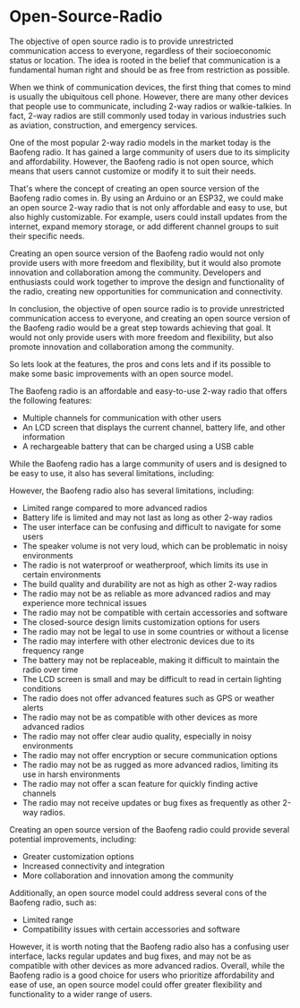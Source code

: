 # Open-Source-Radio

The objective of open source radio is to provide unrestricted communication access to everyone, regardless of their socioeconomic status or location. The idea is rooted in the belief that communication is a fundamental human right and should be as free from restriction as possible.

When we think of communication devices, the first thing that comes to mind is usually the ubiquitous cell phone. However, there are many other devices that people use to communicate, including 2-way radios or walkie-talkies. In fact, 2-way radios are still commonly used today in various industries such as aviation, construction, and emergency services.

One of the most popular 2-way radio models in the market today is the Baofeng radio. It has gained a large community of users due to its simplicity and affordability. However, the Baofeng radio is not open source, which means that users cannot customize or modify it to suit their needs.

That's where the concept of creating an open source version of the Baofeng radio comes in. By using an Arduino or an ESP32, we could make an open source 2-way radio that is not only affordable and easy to use, but also highly customizable. For example, users could install updates from the internet, expand memory storage, or add different channel groups to suit their specific needs.

Creating an open source version of the Baofeng radio would not only provide users with more freedom and flexibility, but it would also promote innovation and collaboration among the community. Developers and enthusiasts could work together to improve the design and functionality of the radio, creating new opportunities for communication and connectivity.

In conclusion, the objective of open source radio is to provide unrestricted communication access to everyone, and creating an open source version of the Baofeng radio would be a great step towards achieving that goal. It would not only provide users with more freedom and flexibility, but also promote innovation and collaboration among the community.


So lets look at the features, the pros and cons lets and if its possible to make some basic  improvements with an open source  model.




The Baofeng radio is an affordable and easy-to-use 2-way radio that offers the following features:

* Multiple channels for communication with other users
* An LCD screen that displays the current channel, battery life, and other information
* A rechargeable battery that can be charged using a USB cable

While the Baofeng radio has a large community of users and is designed to be easy to use, it also has several limitations, including:

However, the Baofeng radio also has several limitations, including:

* Limited range compared to more advanced radios
* Battery life is limited and may not last as long as other 2-way radios
* The user interface can be confusing and difficult to navigate for some users
* The speaker volume is not very loud, which can be problematic in noisy environments
* The radio is not waterproof or weatherproof, which limits its use in certain environments
* The build quality and durability are not as high as other 2-way radios
* The radio may not be as reliable as more advanced radios and may experience more technical issues
* The radio may not be compatible with certain accessories and software
* The closed-source design limits customization options for users
* The radio may not be legal to use in some countries or without a license
* The radio may interfere with other electronic devices due to its frequency range
* The battery may not be replaceable, making it difficult to maintain the radio over time
* The LCD screen is small and may be difficult to read in certain lighting conditions
* The radio does not offer advanced features such as GPS or weather alerts
* The radio may not be as compatible with other devices as more advanced radios
* The radio may not offer clear audio quality, especially in noisy environments
* The radio may not offer encryption or secure communication options
* The radio may not be as rugged as more advanced radios, limiting its use in harsh environments
* The radio may not offer a scan feature for quickly finding active channels
* The radio may not receive updates or bug fixes as frequently as other 2-way radios.

Creating an open source version of the Baofeng radio could provide several potential improvements, including:

* Greater customization options
* Increased connectivity and integration
* More collaboration and innovation among the community

Additionally, an open source model could address several cons of the Baofeng radio, such as:

* Limited range
* Compatibility issues with certain accessories and software

However, it is worth noting that the Baofeng radio also has a confusing user interface, lacks regular updates and bug fixes, and may not be as compatible with other devices as more advanced radios. Overall, while the Baofeng radio is a good choice for users who prioritize affordability and ease of use, an open source model could offer greater flexibility and functionality to a wider range of users.
